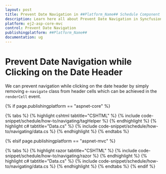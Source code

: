 ```yaml
---
layout: post
title: Prevent Date Navigation in ##Platform_Name## Schedule Component
description: Learn here all about Prevent Date Navigation in Syncfusion ##Platform_Name## Schedule component of Syncfusion Essential JS 2 and more.
platform: ej2-asp-core-mvc
control: Prevent Date Navigation
publishingplatform: ##Platform_Name##
documentation: ug
---
```


# Prevent Date Navigation while Clicking on the Date Header

We can prevent navigation while clicking on the date header by simply removing `e-navigate` class from header cells which can be achieved in the `renderCell` event.

{% if page.publishingplatform == "aspnet-core" %}

{% tabs %}
{% highlight cshtml tabtitle="CSHTML" %}
{% include code-snippet/schedule/how-to/navigating/tagHelper %}
{% endhighlight %}
{% highlight c# tabtitle="Data.cs" %}
{% include code-snippet/schedule/how-to/navigating/data.cs %}
{% endhighlight %}
{% endtabs %}

{% elsif page.publishingplatform == "aspnet-mvc" %}

{% tabs %}
{% highlight razor tabtitle="CSHTML" %}
{% include code-snippet/schedule/how-to/navigating/razor %}
{% endhighlight %}
{% highlight c# tabtitle="Data.cs" %}
{% include code-snippet/schedule/how-to/navigating/data.cs %}
{% endhighlight %}
{% endtabs %}
{% endif %}

